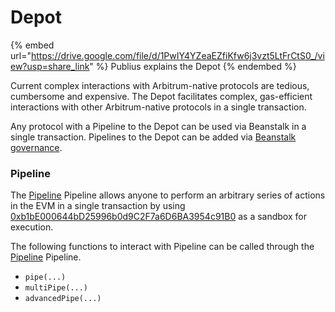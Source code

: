 # Depot

{% embed url="https://drive.google.com/file/d/1PwIY4YZeaEZfiKfw6j3vzt5LtFrCtS0_/view?usp=share_link" %}
Publius explains the Depot
{% endembed %}

Current complex interactions with Arbitrum-native protocols are tedious, cumbersome and expensive. The Depot facilitates complex, gas-efficient interactions with other Arbitrum-native protocols in a single transaction.

Any protocol with a Pipeline to the Depot can be used via Beanstalk in a single transaction. Pipelines to the Depot can be added via [Beanstalk governance](../../governance/beanstalk/).

### Pipeline

The [Pipeline](../../ecosystem/pipeline.md) Pipeline allows anyone to perform an arbitrary series of actions in the EVM in a single transaction by using [0xb1bE000644bD25996b0d9C2F7a6D6BA3954c91B0](https://arbiscan.io/address/0xb1bE000644bD25996b0d9C2F7a6D6BA3954c91B0) as a sandbox for execution.

The following functions to interact with Pipeline can be called through the [Pipeline](../../ecosystem/pipeline.md) Pipeline.

* `pipe(...)`
* `multiPipe(...)`
* `advancedPipe(...)`
